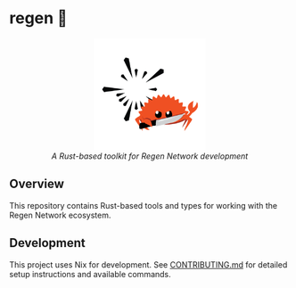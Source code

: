 # regen 🦀

<div align="center">
  <picture>
    <source media="(prefers-color-scheme: dark)" srcset="assets/logo-dar.png">
    <img src="assets/logo.png" alt="Regen Network Logo" width="200"/>
  </picture>
  <br>
  <em>A Rust-based toolkit for Regen Network development</em>
</div>

## Overview

This repository contains Rust-based tools and types for working with the Regen Network ecosystem.

## Development

This project uses Nix for development. See [CONTRIBUTING.md](CONTRIBUTING.md) for detailed setup instructions and available commands.